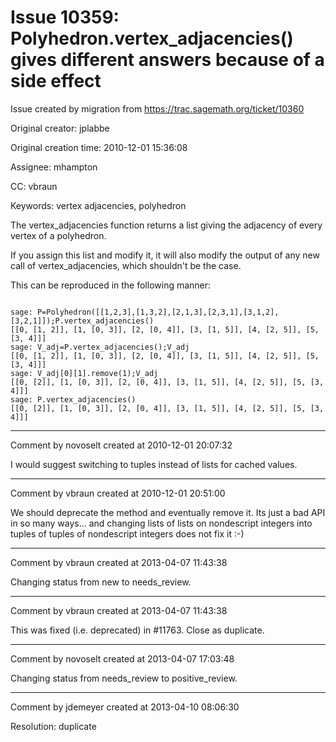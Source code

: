 # Issue 10359: Polyhedron.vertex_adjacencies() gives different answers because of a side effect

Issue created by migration from https://trac.sagemath.org/ticket/10360

Original creator: jplabbe

Original creation time: 2010-12-01 15:36:08

Assignee: mhampton

CC:  vbraun

Keywords: vertex adjacencies, polyhedron

The vertex_adjacencies function returns a list giving the adjacency of every vertex of a polyhedron.

If you assign this list and modify it, it will also modify the output of any new call of vertex_adjacencies, which shouldn't be the case.

This can be reproduced in the following manner:


```

sage: P=Polyhedron([[1,2,3],[1,3,2],[2,1,3],[2,3,1],[3,1,2],[3,2,1]]);P.vertex_adjacencies()
[[0, [1, 2]], [1, [0, 3]], [2, [0, 4]], [3, [1, 5]], [4, [2, 5]], [5, [3, 4]]]
sage: V_adj=P.vertex_adjacencies();V_adj
[[0, [1, 2]], [1, [0, 3]], [2, [0, 4]], [3, [1, 5]], [4, [2, 5]], [5, [3, 4]]]
sage: V_adj[0][1].remove(1);V_adj
[[0, [2]], [1, [0, 3]], [2, [0, 4]], [3, [1, 5]], [4, [2, 5]], [5, [3, 4]]]
sage: P.vertex_adjacencies()
[[0, [2]], [1, [0, 3]], [2, [0, 4]], [3, [1, 5]], [4, [2, 5]], [5, [3, 4]]]

```



---

Comment by novoselt created at 2010-12-01 20:07:32

I would suggest switching to tuples instead of lists for cached values.


---

Comment by vbraun created at 2010-12-01 20:51:00

We should deprecate the method and eventually remove it. Its just a bad API in so many ways... and changing lists of lists on nondescript integers into tuples of tuples of nondescript integers does not fix it :-)


---

Comment by vbraun created at 2013-04-07 11:43:38

Changing status from new to needs_review.


---

Comment by vbraun created at 2013-04-07 11:43:38

This was fixed (i.e. deprecated) in #11763. Close as duplicate.


---

Comment by novoselt created at 2013-04-07 17:03:48

Changing status from needs_review to positive_review.


---

Comment by jdemeyer created at 2013-04-10 08:06:30

Resolution: duplicate
